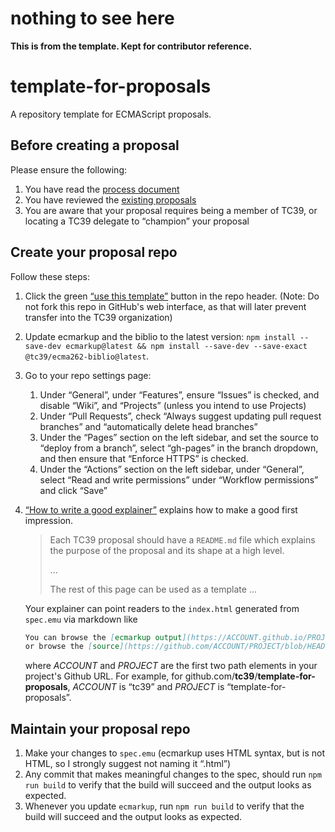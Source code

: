 # nothing to see here

**This is from the template. Kept for contributor reference.**

# template-for-proposals

A repository template for ECMAScript proposals.

## Before creating a proposal

Please ensure the following:

1. You have read the [process document](https://tc39.github.io/process-document/)
1. You have reviewed the [existing proposals](https://github.com/tc39/proposals/)
1. You are aware that your proposal requires being a member of TC39, or locating a TC39 delegate to “champion” your proposal

## Create your proposal repo

Follow these steps:

1. Click the green [“use this template”](https://github.com/tc39/template-for-proposals/generate) button in the repo header. (Note: Do not fork this repo in GitHub's web interface, as that will later prevent transfer into the TC39 organization)
1. Update ecmarkup and the biblio to the latest version: `npm install --save-dev ecmarkup@latest && npm install --save-dev --save-exact @tc39/ecma262-biblio@latest`.
1. Go to your repo settings page:
   1. Under “General”, under “Features”, ensure “Issues” is checked, and disable “Wiki”, and “Projects” (unless you intend to use Projects)
   1. Under “Pull Requests”, check “Always suggest updating pull request branches” and “automatically delete head branches”
   1. Under the “Pages” section on the left sidebar, and set the source to “deploy from a branch”, select “gh-pages” in the branch dropdown, and then ensure that “Enforce HTTPS” is checked.
   1. Under the “Actions” section on the left sidebar, under “General”, select “Read and write permissions” under “Workflow permissions” and click “Save”
1. [“How to write a good explainer”][explainer] explains how to make a good first impression.

   > Each TC39 proposal should have a `README.md` file which explains the purpose
   > of the proposal and its shape at a high level.
   >
   > ...
   >
   > The rest of this page can be used as a template ...

   Your explainer can point readers to the `index.html` generated from `spec.emu`
   via markdown like

   ```markdown
   You can browse the [ecmarkup output](https://ACCOUNT.github.io/PROJECT/)
   or browse the [source](https://github.com/ACCOUNT/PROJECT/blob/HEAD/spec.emu).
   ```

   where _ACCOUNT_ and _PROJECT_ are the first two path elements in your project's Github URL.
   For example, for github.com/**tc39**/**template-for-proposals**, _ACCOUNT_ is “tc39”
   and _PROJECT_ is “template-for-proposals”.

## Maintain your proposal repo

1. Make your changes to `spec.emu` (ecmarkup uses HTML syntax, but is not HTML, so I strongly suggest not naming it “.html”)
1. Any commit that makes meaningful changes to the spec, should run `npm run build` to verify that the build will succeed and the output looks as expected.
1. Whenever you update `ecmarkup`, run `npm run build` to verify that the build will succeed and the output looks as expected.

[explainer]: https://github.com/tc39/how-we-work/blob/HEAD/explainer.md
